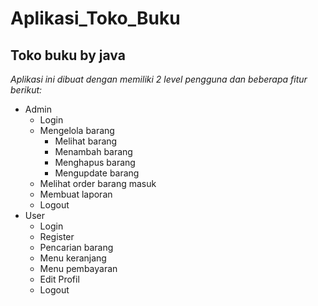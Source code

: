 Aplikasi_Toko_Buku
== 
Toko buku by java
--
*Aplikasi ini dibuat dengan memiliki 2 level pengguna dan beberapa fitur berikut:*
- Admin
  - Login
  - Mengelola barang
    - Melihat barang
    - Menambah barang
    - Menghapus barang
    - Mengupdate barang
  - Melihat order barang masuk
  - Membuat laporan
  - Logout
- User
  - Login
  - Register
  - Pencarian barang
  - Menu keranjang
  - Menu pembayaran
  - Edit Profil
  - Logout
